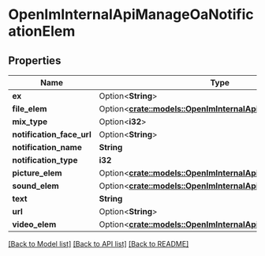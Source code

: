 # OpenImInternalApiManageOaNotificationElem

## Properties

Name | Type | Description | Notes
------------ | ------------- | ------------- | -------------
**ex** | Option<**String**> |  | [optional]
**file_elem** | Option<[**crate::models::OpenImInternalApiManageFileElem**](OpenImInternalApiManageFileElem.md)> |  | [optional]
**mix_type** | Option<**i32**> |  | [optional]
**notification_face_url** | Option<**String**> |  | [optional]
**notification_name** | **String** |  | 
**notification_type** | **i32** |  | 
**picture_elem** | Option<[**crate::models::OpenImInternalApiManagePictureElem**](OpenImInternalApiManagePictureElem.md)> |  | [optional]
**sound_elem** | Option<[**crate::models::OpenImInternalApiManageSoundElem**](OpenImInternalApiManageSoundElem.md)> |  | [optional]
**text** | **String** |  | 
**url** | Option<**String**> |  | [optional]
**video_elem** | Option<[**crate::models::OpenImInternalApiManageVideoElem**](OpenImInternalApiManageVideoElem.md)> |  | [optional]

[[Back to Model list]](../README.md#documentation-for-models) [[Back to API list]](../README.md#documentation-for-api-endpoints) [[Back to README]](../README.md)


